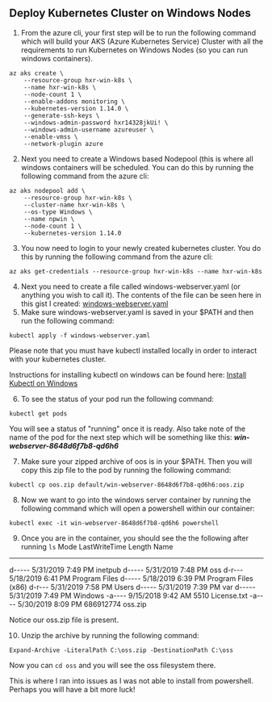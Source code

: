 ## Deploy Kubernetes Cluster on Windows Nodes

1.  From the azure cli, your first step will be to run the following command which will build your AKS (Azure Kubernetes Service) Cluster with all the requirements to run Kubernetes on Windows Nodes (so you can run windows containers).  

```
az aks create \
    --resource-group hxr-win-k8s \
    --name hxr-win-k8s \
    --node-count 1 \
    --enable-addons monitoring \
    --kubernetes-version 1.14.0 \
    --generate-ssh-keys \
    --windows-admin-password hxr14328jkUi! \
    --windows-admin-username azureuser \
    --enable-vmss \
    --network-plugin azure
```
2.  Next you need to create a Windows based Nodepool (this is where all windows containers will be scheduled.  You can do this by running the following command from the azure cli:

```
az aks nodepool add \
    --resource-group hxr-win-k8s \
    --cluster-name hxr-win-k8s \
    --os-type Windows \
    --name npwin \
    --node-count 1 \
    --kubernetes-version 1.14.0
```
3.  You now need to login to your newly created kubernetes cluster.  You do this by running the following command from the azure cli:

```
az aks get-credentials --resource-group hxr-win-k8s --name hxr-win-k8s
```
4.  Next you need to create a file called windows-webserver.yaml (or anything you wish to call it).   The contents of the file can be seen here in this gist I created:  [windows-webserver.yaml](https://gist.github.com/Jdesk/5b75da7fc114a5cd780270b6affc444b)
5. Make sure windows-webserver.yaml is saved in your $PATH and then run the following command:
```
kubectl apply -f windows-webserver.yaml
```

Please note that you must have kubectl installed locally in order to interact with your kubernetes cluster.   

Instructions for installing kubectl on windows can be found here:  [Install Kubectl on Windows](https://kubernetes.io/docs/tasks/tools/install-kubectl/#install-kubectl-binary-with-curl-on-windows)

6.  To see the status of your pod run the following command:
```
kubectl get pods
```
You will see a status of "running" once it is ready.  Also take note of the name of the pod for the next step which will be something like this:  ***win-webserver-8648d6f7b8-qd6h6***

7.  Make sure your zipped archive of oos is in your $PATH.   Then you will copy this zip file to the pod by running the following command:
```
kubectl cp oos.zip default/win-webserver-8648d6f7b8-qd6h6:oos.zip
```

8.  Now we want to go into the windows server container by running the following command which will open a powershell within our container:

```
kubectl exec -it win-webserver-8648d6f7b8-qd6h6 powershell
```

9. Once you are in the container, you should see the the following after running ```ls```
Mode                LastWriteTime         Length Name
----                -------------         ------ ----
d-----        5/31/2019   7:49 PM                inetpub
d-----        5/31/2019   7:48 PM                oss
d-r---        5/18/2019   6:41 PM                Program Files
d-----        5/18/2019   6:39 PM                Program Files (x86)
d-r---        5/31/2019   7:58 PM                Users
d-----        5/31/2019   7:39 PM                var
d-----        5/31/2019   7:49 PM                Windows
-a----        9/15/2018   9:42 AM           5510 License.txt
-a----        5/30/2019   8:09 PM      686912774 oss.zip

Notice our oss.zip file is present.  

10.  Unzip the archive by running the following command:

```
Expand-Archive -LiteralPath C:\oss.zip -DestinationPath C:\oss
```
Now you can ```cd oss``` and you will see the oss filesystem there.   

This is where I ran into issues as I was not able to install from powershell.  Perhaps you will have a bit more luck!



